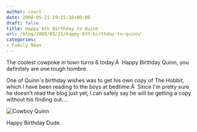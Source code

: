 ```yaml
---
author: court
date: 2008-05-21 19:15:18+00:00
draft: false
title: Happy 6th Birthday to Quinn
url: /blog/2008/05/21/happy-6th-birthday-to-quinn/
categories:
- Family News
---
```


The coolest cowpoke in town turns 6 today.Â  Happy Birthday Quinn, you definitely are one tough hombre.

One of Quinn's birthday wishes was to get his own copy of The Hobbit, which I have been reading to the boys at bedtime.Â  Since I'm pretty sure he doesn't read the blog just yet, I can safely say he will be getting a copy without his finding out....

![Cowboy Quinn](http://farm3.static.flickr.com/2383/2493113395_565e415cf3.jpg)


Happy Birthday Dude.

